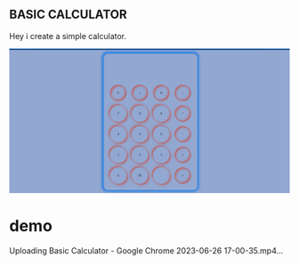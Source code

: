## BASIC CALCULATOR

Hey i create a simple calculator.

![basic calculator photo](image.png)

# demo


Uploading Basic Calculator - Google Chrome 2023-06-26 17-00-35.mp4…

